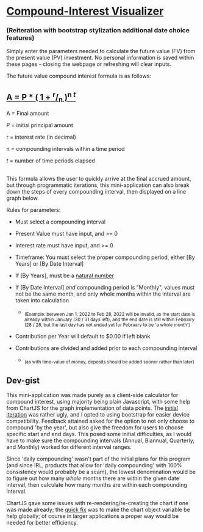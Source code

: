 # [Compound-Interest Visualizer](https://sheceido.github.io/bootstrap-compound-interest-visualizer/)
### (Reiteration with bootstrap stylization additional date choice features)

Simply enter the parameters needed to calculate the future value (FV) from the present value (PV) investment. No personal information is saved within these pages - closing the webpage or refreshing will clear inputs.

The future value compound interest formula is as follows:
##
## [A = P * ( 1 + <sup>r</sup>/<sub>n</sub> )<sup>n _t_ </sup>](https://www.calculatorsoup.com/calculators/financial/compound-interest-calculator.php)

  A = Final amount

  P = initial principal amount

  r = interest rate (in decimal)

  n = compounding intervals within a time period

  _t_ = number of time periods elapsed
## 
This formula allows the user to quickly arrive at the final accrued amount, but through programmatic iterations, this mini-application can also break down the steps of every compounding interval, then displayed on a line graph below.

Rules for parameters:

- Must select a compounding interval
- Present Value must have input, and >= 0
- Interest rate must have input, and >= 0
- Timeframe: You must select the proper compounding period, either [By Years] or [By Date Interval]
- If [By Years], must be a [natural number](https://en.wikipedia.org/wiki/Natural_number#:~:text=begin%20the%20natural%20numbers%20with%200%2C%20corresponding%20to%20the%20non%2Dnegative%20integers%200%2C%201%2C%202%2C%203%2C%20...%2C)
- If [By Date Interval] _and_ compounding period is "Monthly", values must not be the same month, and only whole months within the interval are taken into calculation
    - <sub>(Example: between Jan 1, 2022 to Feb 28, 2022 will be invalid, as the start date is already within January (30 / 31 days left), and the end date is still within February (28 / 28, but the last day has not ended yet for February to be 'a whole month')</sub>

- Contribution per Year will default to $0.00 if left blank
- Contributions are divided and added prior to each compounding interval
  - <sub>(as with time-value of money, deposits should be added sooner rather than later)</sub>
##

## Dev-gist

This mini-application was made purely as a client-side calculator for compound interest, using majority being plain Javascript, with some help from ChartJS for the graph implementation of data points. The [initial iteration](https://sheceido.github.io/compound-interest-visualizer/) was rather ugly, and I opted to using bootstrap for easier device compatibility.
Feedback attained asked for the option to not only choose to compound 'by the year', but also give the freedom for users to choose specific start and end days. This posed some initial difficulties, as I would have to make sure the compounding intervals (Annual, Biannual, Quarterly, and Monthly) worked for different interval ranges.

Since 'daily compounding' wasn't part of the initial plans for this program (and since IRL, products that allow for 'daily compounding' with 100% consistency would probably be a scam), the lowest denomination would be to figure out how many *whole* months there are within the given date interval, then calculate how many months are within each compounding interval.

ChartJS gave some issues with re-rendering/re-creating the chart if one was made already; the [quick fix](https://stackoverflow.com/a/61428499) was to make the chart object variable be help globally; of course in larger applications a proper way would be needed for better efficiency.
